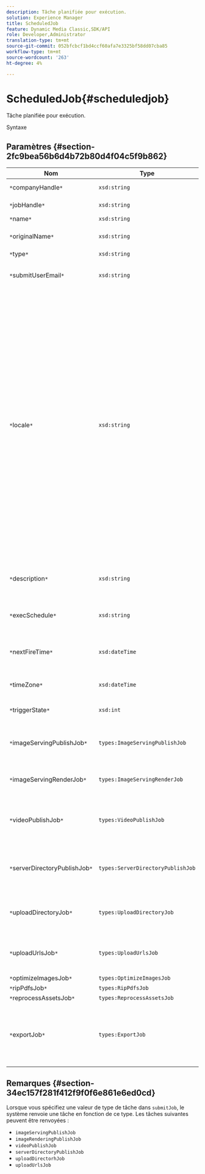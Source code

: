 ```yaml
---
description: Tâche planifiée pour exécution.
solution: Experience Manager
title: ScheduledJob
feature: Dynamic Media Classic,SDK/API
role: Developer,Administrator
translation-type: tm+mt
source-git-commit: 052bfcbcf1bd4ccf60afa7e3325bf58dd07cba85
workflow-type: tm+mt
source-wordcount: '263'
ht-degree: 4%

---
```



# ScheduledJob{#scheduledjob}

Tâche planifiée pour exécution.

Syntaxe

## Paramètres {#section-2fc9bea56b6d4b72b80d4f04c5f9b862}

| Nom | Type | Description |
|---|---|---|
| `*`companyHandle`*` | `xsd:string` | Poignée de société. |
| `*`jobHandle`*` | `xsd:string` | Poignée de tâche planifiée. |
| `*`name`*` | `xsd:string` | Nom de la tâche. |
| `*`originalName`*` | `xsd:string` | Nom original de la tâche planifiée. |
| `*`type`*` | `xsd:string` | Type de tâche. |
| `*`submitUserEmail`*` | `xsd:string` | Adresse électronique de l’utilisateur qui a planifié la tâche. |
| `*`locale`*` | `xsd:string` | Paramètres régionaux à utiliser pour les détails du journal des tâches et la localisation de courriel. Les paramètres régionaux sont spécifiés sous la forme `<language_code>[- <country_code>]`, où le code de langue est un code à deux lettres en minuscules, comme spécifié par ISO-639, et le code de pays facultatif est un code à deux lettres en majuscules, comme spécifié par ISO-3166. Par exemple, la chaîne de paramètres régionaux pour l’anglais (Etats-Unis) serait : `en-US`. |
| `*`description`*` | `xsd:string` | Description de la tâche telle que spécifiée à l&#39;origine dans `submitJob`. |
| `*`execSchedule`*` | `xsd:string` | Date à laquelle l’exécution de la tâche est planifiée. |
| `*`nextFireTime`*` | `xsd:dateTime` | Date, heure et fuseau horaire de déclenchement de la tâche. |
| `*`timeZone`*` | `xsd:dateTime` | Fuseau horaire de la tâche planifiée. |
| `*`triggerState`*` | `xsd:int` | Choix de l’état de déclenchement de la tâche. |
| `*`imageServingPublishJob`*` | `types:ImageServingPublishJob` | Détails de la tâche pour une tâche de publication avec image. |
| `*`imageServingRenderJob`*` | `types:ImageServingRenderJob` | Détails de la tâche pour une tâche de rendu d’image. |
| `*`videoPublishJob`*` | `types:VideoPublishJob` | Détails de la tâche pour une tâche de publication vidéo. Voir [VideoPublishJob](https://experienceleague.adobe.com/docs/dynamic-media-developer-resources/image-production-api/data-types/r-scheduled-job.html). |
| `*`serverDirectoryPublishJob`*` | `types:ServerDirectoryPublishJob` | Détails de la tâche pour une tâche de publication dans l’annuaire de serveurs. |
| `*`uploadDirectoryJob`*` | `types:UploadDirectoryJob` | Détails de la tâche pour une tâche de répertoire de téléchargement. |
| `*`uploadUrlsJob`*` | `types:UploadUrlsJob` | Détails de la tâche pour une tâche de téléchargement d’URL. |
| `*`optimizeImagesJob`*` | `types:OptimizeImagesJob` |  |
| `*`ripPdfsJob`*` | `types:RipPdfsJob` |  |
| `*`reprocessAssetsJob`*` | `types:ReprocessAssetsJob` |  |
| `*`exportJob`*` | `types:ExportJob` | Autoriser l’exportation autorisée de fichiers précédemment téléchargés. Voir [Tâche d’exportation](https://experienceleague.adobe.com/docs/dynamic-media-developer-resources/image-production-api/data-types/r-scheduled-job.html). |

## Remarques {#section-34ec157f281f412f9f0f6e861e6ed0cd}

Lorsque vous spécifiez une valeur de type de tâche dans `submitJob`, le système renvoie une tâche en fonction de ce type. Les tâches suivantes peuvent être renvoyées :

* `imageServingPublishJob`
* `imageRenderingPublishJob`
* `videoPublishJob`
* `serverDirectoryPublishJob`
* `uploadDirectorhJob`
* `uploadUrlsJob`

